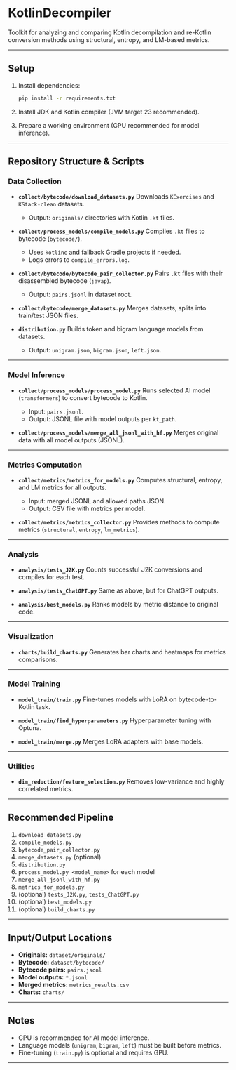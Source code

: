 # KotlinDecompiler

Toolkit for analyzing and comparing Kotlin decompilation and re-Kotlin conversion methods using structural, entropy, and LM-based metrics.

---

## Setup

1. Install dependencies:

   ```bash
   pip install -r requirements.txt
   ```
2. Install JDK and Kotlin compiler (JVM target 23 recommended).
3. Prepare a working environment (GPU recommended for model inference).

---

## Repository Structure & Scripts

### Data Collection

* **`collect/bytecode/download_datasets.py`**
  Downloads `KExercises` and `KStack-clean` datasets.

  * Output: `originals/` directories with Kotlin `.kt` files.

* **`collect/process_models/compile_models.py`**
  Compiles `.kt` files to bytecode (`bytecode/`).

  * Uses `kotlinc` and fallback Gradle projects if needed.
  * Logs errors to `compile_errors.log`.

* **`collect/bytecode/bytecode_pair_collector.py`**
  Pairs `.kt` files with their disassembled bytecode (`javap`).

  * Output: `pairs.jsonl` in dataset root.

* **`collect/bytecode/merge_datasets.py`**
  Merges datasets, splits into train/test JSON files.

* **`distribution.py`**
  Builds token and bigram language models from datasets.

  * Output: `unigram.json`, `bigram.json`, `left.json`.

---

### Model Inference

* **`collect/process_models/process_model.py`**
  Runs selected AI model (`transformers`) to convert bytecode to Kotlin.

  * Input: `pairs.jsonl`.
  * Output: JSONL file with model outputs per `kt_path`.

* **`collect/process_models/merge_all_jsonl_with_hf.py`**
  Merges original data with all model outputs (JSONL).

---

### Metrics Computation

* **`collect/metrics/metrics_for_models.py`**
  Computes structural, entropy, and LM metrics for all outputs.

  * Input: merged JSONL and allowed paths JSON.
  * Output: CSV file with metrics per model.

* **`collect/metrics/metrics_collector.py`**
  Provides methods to compute metrics (`structural`, `entropy`, `lm_metrics`).

---

### Analysis

* **`analysis/tests_J2K.py`**
  Counts successful J2K conversions and compiles for each test.

* **`analysis/tests_ChatGPT.py`**
  Same as above, but for ChatGPT outputs.

* **`analysis/best_models.py`**
  Ranks models by metric distance to original code.

---

### Visualization

* **`charts/build_charts.py`**
  Generates bar charts and heatmaps for metrics comparisons.

---

### Model Training

* **`model_train/train.py`**
  Fine-tunes models with LoRA on bytecode-to-Kotlin task.

* **`model_train/find_hyperparameters.py`**
  Hyperparameter tuning with Optuna.

* **`model_train/merge.py`**
  Merges LoRA adapters with base models.

---

### Utilities

* **`dim_reduction/feature_selection.py`**
  Removes low-variance and highly correlated metrics.

---

## Recommended Pipeline

1. `download_datasets.py`
2. `compile_models.py`
3. `bytecode_pair_collector.py`
4. `merge_datasets.py` (optional)
5. `distribution.py`
6. `process_model.py <model_name>` for each model
7. `merge_all_jsonl_with_hf.py`
8. `metrics_for_models.py`
9. (optional) `tests_J2K.py`, `tests_ChatGPT.py`
10. (optional) `best_models.py`
11. (optional) `build_charts.py`

---

## Input/Output Locations

* **Originals:** `dataset/originals/`
* **Bytecode:** `dataset/bytecode/`
* **Bytecode pairs:** `pairs.jsonl`
* **Model outputs:** `*.jsonl`
* **Merged metrics:** `metrics_results.csv`
* **Charts:** `charts/`

---

## Notes

* GPU is recommended for AI model inference.
* Language models (`unigram`, `bigram`, `left`) must be built before metrics.
* Fine-tuning (`train.py`) is optional and requires GPU.

---